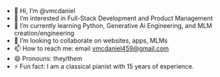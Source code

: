 - 👋 Hi, I’m @vmcdaniel
- 👀 I’m interested in Full-Stack Development and Product Management 
- 🌱 I’m currently learning Python, Generative Ai Engineering, and MLM creation/engineering 
- 💞️ I’m looking to collaborate on websites, apps, MLMs
- 📫 How to reach me: email vmcdaniel459@gmail.com
- 😄 Pronouns: they/them
- ⚡ Fun fact: I am a classical pianist with 15 years of experience.

<!---
vmcdaniel/vmcdaniel is a ✨ special ✨ repository because its `README.md` (this file) appears on your GitHub profile.
You can click the Preview link to take a look at your changes.
--->
